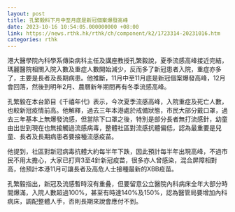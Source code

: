 ```yaml
---
layout: post
title: 孔繁毅料下月中至月底是新冠個案爆發高峰
date: 2023-10-16 10:54:05.000000000 +08:00
link: https://news.rthk.hk/rthk/ch/component/k2/1723314-20231016.htm
categories: rthk
---
```


港大醫學院內科學系傳染病科主任及講座教授孔繁毅說，夏季流感高峰接近完結，瑪麗醫院相關入院入數及重症人數開始減少，反而多了新冠患者入院，重症亦多了，主要是長者及長期病患。他推斷，11月中至11月底是新冠個案爆發高峰，12月會回落，然後到明年2月、農曆新年期間再有冬季流感高峰。

孔繁毅在本台節目《千禧年代》表示，今次夏季流感高峰，入院重症及死亡人數，也較新冠疫情前高。他解釋，過去三年本港處於戒備狀態，市民大部分戴口罩，過去三年基本上無爆發流感，但當除下口罩之後，特別是部分長者無打流感針，幼童由出世到現在也無接觸過流感病毒，整體社區對流感抗體偏低，認為最重要是兒童、長者及長期病患者要接種流感疫苗。

他提到，社區對新冠病毒抗體大約每半年下跌，因此預計每半年出現高峰，不過市民不用太擔心，大家已打齊3至4針新冠疫苗，很多亦人曾感染，混合屏障相對高，他預計本港11月可讓長者及高危人士接種最新的XBB疫苗。  

孔繁毅指出，新冠及流感暫時沒有重叠，但要留意公立醫院內科病床全年大部分時間爆滿，入院人數超過100%，甚至有時達140%及150%，認為醫管局要增加內科病床，調配整體人手，否則長期來說會應付不到。
